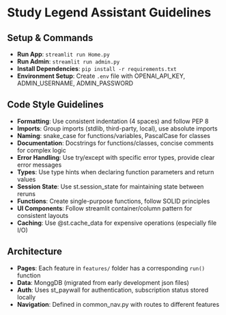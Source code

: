 # Study Legend Assistant Guidelines

## Setup & Commands
- **Run App**: `streamlit run Home.py`
- **Run Admin**: `streamlit run admin.py`
- **Install Dependencies**: `pip install -r requirements.txt`
- **Environment Setup**: Create `.env` file with OPENAI_API_KEY, ADMIN_USERNAME, ADMIN_PASSWORD

## Code Style Guidelines
- **Formatting**: Use consistent indentation (4 spaces) and follow PEP 8
- **Imports**: Group imports (stdlib, third-party, local), use absolute imports
- **Naming**: snake_case for functions/variables, PascalCase for classes
- **Documentation**: Docstrings for functions/classes, concise comments for complex logic
- **Error Handling**: Use try/except with specific error types, provide clear error messages
- **Types**: Use type hints when declaring function parameters and return values
- **Session State**: Use st.session_state for maintaining state between reruns
- **Functions**: Create single-purpose functions, follow SOLID principles
- **UI Components**: Follow streamlit container/column pattern for consistent layouts
- **Caching**: Use @st.cache_data for expensive operations (especially file I/O)

## Architecture
- **Pages**: Each feature in `features/` folder has a corresponding `run()` function
- **Data**: MonggDB (migrated from early development json files)
- **Auth**: Uses st_paywall for authentication, subscription status stored locally
- **Navigation**: Defined in common_nav.py with routes to different features